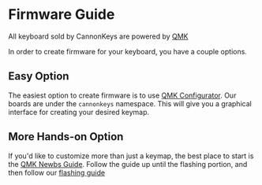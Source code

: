 # Firmware Guide

All keyboard sold by CannonKeys are powered by [QMK](https://qmk.fm/)

In order to create firmware for your keyboard, you have a couple options.

## Easy Option

The easiest option to create firmware is to use [QMK Configurator](https://config.qmk.fm/#/cannonkeys/ortho48/LAYOUT_ortho_4x12).
Our boards are under the `cannonkeys` namespace. This will give you a graphical interface for creating your desired keymap.

## More Hands-on Option

If you'd like to customize more than just a keymap, the best place to start is the [QMK Newbs Guide](https://docs.qmk.fm/#/newbs).
Follow the guide up until the flashing portion, and then follow our [flashing guide](flashing.md)